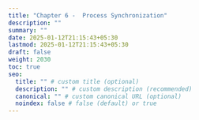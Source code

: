 ```yaml
---
title: "Chapter 6 -  Process Synchronization"
description: ""
summary: ""
date: 2025-01-12T21:15:43+05:30
lastmod: 2025-01-12T21:15:43+05:30
draft: false
weight: 2030
toc: true
seo:
  title: "" # custom title (optional)
  description: "" # custom description (recommended)
  canonical: "" # custom canonical URL (optional)
  noindex: false # false (default) or true
---
```

